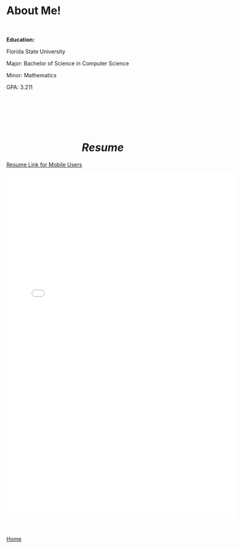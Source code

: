 # About Me!

<p>&nbsp;</p>
<p><strong>Education: </strong></p>
<p>Florida State University</p>
<p>Major: Bachelor of Science in Computer Science</p>
<p>Minor: Mathematics</p>
<p>GPA: 3.211</p>
<p>&nbsp;</p>
<p>&nbsp;</p>
<p>&nbsp;</p>
<h1 style="text-align: center;"><em>Resume</em></h1>

[Resume Link for Mobile Users](images/Kohin-Khandwalla-Resume.pdf)

 <p><center>
    <embed src="images/Kohin-Khandwalla-Resume.pdf" width="600px" height="900px" />
</center></p>
<p>&nbsp;</p>

[Home](index)